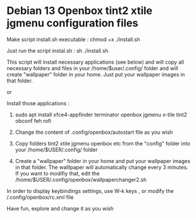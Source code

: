 
# Debian 13 Openbox tint2 xtile jgmenu configuration files

Make script install.sh executable : chmod +x ./install.sh

Just run the script instal.sh : sh ./install.sh 

This script will install necessary applications (see below) and will copy all necessary folders and files in your /home/$user/.config/ folder and will create "wallpaper" folder in your home. Just put your wallpaper images in that folder.

or

Install those applications  :

1) sudo apt install xfce4-appfinder terminator openbox jgmenu x-tile tint2 obconf   feh rofi
 
2) Change the content of  .config/openbox/autostart file as you wish

3) Copy folders tint2 xtile jgmenu openbox etc from the "config" folder    into your /home/$USER/.config/ folder

4) Create a "wallpaper" folder in your home and put your wallpaper images in that folder.
The walllpaper will automatically change every 3 minutes. If you want to modifiy that, edit the /home/$USER/.config/openbox/wallpaperchanger2.sh


In order to display keybindings settings,  use W-k keys , or modify  the /.config/openbox/rc.xml file

Have fun, explore and change it as you wish
